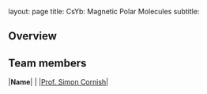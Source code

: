 layout: page
title: CsYb: Magnetic Polar Molecules
subtitle:
## Overview

## Team members
|**Name**|   |
|[Prof. Simon Cornish](https://www.durham.ac.uk/staff/s-l-cornish/)|   